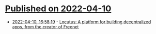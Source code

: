 # [Published on 2022-04-10](index.md)

* [2022-04-10, 16:58:19](https://news.ycombinator.com/item?id=30979002) - [Locutus: A platform for building decentralized apps, from the creator of Freenet](https://github.com/freenet/locutus)
